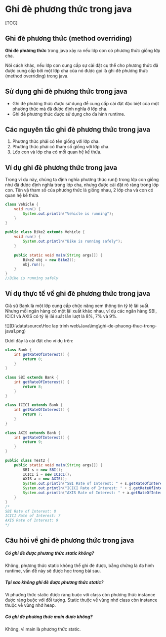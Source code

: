 # Ghi đè phương thức trong java

[TOC]

## Ghi đè phương thức (method overriding)

**Ghi đè phương thức** trong java xảy ra nếu lớp con có phương thức giống lớp cha.

Nói cách khác, nếu lớp con cung cấp sự cài đặt cụ thể cho phương thức đã được cung cấp bởi một lớp cha của nó được gọi là ghi đè phương thức (method overriding) trong java.

## Sử dụng ghi đè phương thức trong java

- Ghi đè phương thức được sử dụng để cung cấp cài đặt đặc biệt của một phương thức mà đã được định nghĩa ở lớp cha.
- Ghi đè phương thức được sử dụng cho đa hình runtime.

## Các nguyên tắc ghi đè phương thức trong java

1. Phương thức phải có tên giống với lớp cha.
2. Phương thức phải có tham số giống với lớp cha.
3. Lớp con và lớp cha có mối quan hệ kế thừa.

## Ví dụ ghi đè phương thức trong java

Trong ví dụ này, chúng ta định nghĩa phương thức run() trong lớp con giống như đã được định nghĩa trong lớp cha, nhưng được cài đặt rõ ràng trong lớp con. Tên và tham số của phương thức là giống nhau, 2 lớp cha và con có quan hệ kế thừa.

```java
class Vehicle {
    void run() {
        System.out.println("Vehicle is running");
    }
}
 
public class Bike2 extends Vehicle {
    void run() {
        System.out.println("Bike is running safely");
    }
 
    public static void main(String args[]) {
        Bike2 obj = new Bike2();
        obj.run();
    }
}
//Bike is running safely
```

## Ví dụ thực tế về ghi đè phương thức trong java

Giả sử Bank là một lớp cung cấp chức năng xem thông tin tỷ lệ lãi suất. Nhưng mỗi ngân hàng có một lãi xuất khác nhau, ví dụ các ngân hàng SBI, ICICI và AXIS có tỷ lệ lãi suất lần lượt là 8%, 7% và 9%.

![](D:\data\source\Hoc lap trinh web\Java\img\ghi-de-phuong-thuc-trong-java1.png)

Dưới đây là cài đặt cho ví dụ trên:

```java
class Bank {
    int getRateOfInterest() {
        return 0;
    }
}
 
class SBI extends Bank {
    int getRateOfInterest() {
        return 8;
    }
}
 
class ICICI extends Bank {
    int getRateOfInterest() {
        return 7;
    }
}
 
class AXIS extends Bank {
    int getRateOfInterest() {
        return 9;
    }
}
 
public class Test2 {
    public static void main(String args[]) {
        SBI s = new SBI();
        ICICI i = new ICICI();
        AXIS a = new AXIS();
        System.out.println("SBI Rate of Interest: " + s.getRateOfInterest());
        System.out.println("ICICI Rate of Interest: " + i.getRateOfInterest());
        System.out.println("AXIS Rate of Interest: " + a.getRateOfInterest());
    }
}
/*
SBI Rate of Interest: 8
ICICI Rate of Interest: 7
AXIS Rate of Interest: 9
*/
```

## Câu hỏi về ghi đè phương thức trong java

##### Có ghi đè được phương thức static không?

Không, phương thức static không thể ghi đè được, bằng chứng là đa hình runtime, vấn đề này sẽ được học trong bài sau.

##### Tại sao không ghi đè được phương thức static?

Vì phương thức static được ràng buộc với class còn phương thức instance được ràng buộc với đối tượng. Static thuộc về vùng nhớ class còn instance thuộc về vùng nhớ heap.

##### Có ghi đè phương thức main được không?

Không, vì main là phương thức static.